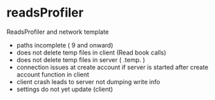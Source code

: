 # readsProfiler
ReadsProfiler and network template

- paths incomplete ( 9 and onward)
- does not delete temp files in client (Read book calls)
- does not delete temp files in server ( <file>.temp.<ext> )
- connection issues at create account if server is started after create account function in client
- client crash leads to server not dumping write info
- settings do not yet update (client)

